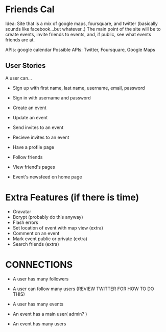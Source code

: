 Friends Cal
======

Idea: Site that is a mix of google maps, foursquare, and twitter (basically sounds like facebook...but whatever..) The main point of the site will be to create events, invite friends to events, and, if public, see what events friends are at.

APIs: google calendar
Possible APIs: Twitter, Foursquare, Google Maps


User Stories
------------

A user can...
* Sign up with first name, last name, username, email, password
* Sign in with username and password

* Create an event
* Update an event
* Send invites to an event
* Recieve invites to an event

* Have a profile page
* Follow friends
* View friend's pages
* Event's newsfeed on home page



Extra Features (if there is time)
==============

* Gravatar
* Bcrypt (probably do this anyway)
* Flash errors
* Set location of event with map view (extra)
* Comment on an event
* Mark event public or private (extra)
* Search friends (extra)


CONNECTIONS
===========

* A user has many followers
* A user can follow many users
(REVIEW TWITTER FOR HOW TO DO THIS)

* A user has many events
* An event has a main user( admin? )
* An event has many users